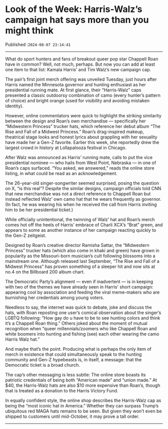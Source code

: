 # Look of the Week: Harris-Walz’s campaign hat says more than you might think

Published :`2024-08-07 23:14:41`

---

What do sport hunters and fans of breakout queer pop star Chappell Roan have in common? Well, not much, perhaps. But now you can add at least one item to that list: Kamala Harris’ and Tim Walz’s new campaign cap.

The pair’s first joint merch offering was unveiled Tuesday, just hours after Harris named the Minnesota governor and hunting enthusiast as her presidential running mate. At first glance, their “Harris-Walz” caps presented a classic outdoorsy combination of camo (every hunter’s pattern of choice) and bright orange (used for visibility and avoiding mistaken identity).

However, online commentators were quick to highlight the striking similarity between the design and Roan’s own merchandise — specifically her “Midwestern Princess” trucker hats, which reference her debut album “The Rise and Fall of a Midwest Princess.” Roan’s drag-inspired makeup, theatrical stage looks and honest lyrics about grappling with her sexuality have made her a Gen-Z favorite. Earlier this week, she reportedly drew the largest crowd in history at Lollapalooza festival in Chicago.

After Walz was announced as Harris’ running mate, calls to put the vice presidential nominee — who hails from West Point, Nebraska — in one of Roan’s caps surfaced. “You asked, we answered,” reads the online store listing, in what could be read as an acknowledgement.

The 26-year-old singer-songwriter seemed surprised, posing the question on X, “is this real”? Despite the similar designs, campaign officials told CNN that new merchandise was not a direct reference to Chappell Roan but instead reflected Walz’ own camo hat that he wears frequently as governor. (In fact, he was wearing his when he received the call from Harris inviting him to be her presidential ticket.)

While officially unintentional, the twinning of Walz’ hat and Roan’s merch comes hot off the heels of Harris’ embrace of Charli XCX’s “Brat” green, and appears to some as another instance of her campaign reacting quickly to the Gen-Z zeitgeist.

Designed by Roan’s creative director Ramisha Sattar, the “Midwestern Princess” trucker hats (which also come in khaki and green) have grown in popularity as the Missouri-born musician’s cult following blossoms into a mainstream one. Although released last September, “The Rise and Fall of a Midwest Princess” has proven something of a sleeper hit and now sits at no.4 on the Billboard 200 album chart.

The Democratic Party’s alignment — even if inadvertent — is in keeping with two of the themes we have already seen in Harris’ short campaign: appearing cool by association and feeding the viral meme-makers who are burnishing her credentials among young voters.

Needless to say, the internet was quick to debate, joke and discuss the hats, with Roan reposting one user’s comical observation about the singer’s LGBTQ following: “How gay do u have to be to see hunting colors and think it’s a Chappell Roan thing.” Others joked about the moment of mutual recognition when “queer millennials/zoomers who like Chappell Roan and white boomers into hunting and fishing (see) each other wearing the camo Harris Walz hat.”

And maybe that’s the point. Producing what is perhaps the only item of merch in existence that could simultaneously speak to the hunting community and Gen-Z hypebeasts is, in itself, a message: that the Democratic ticket is a broad church.

The cap’s other messaging is less subtle: The online store boasts its patriotic credentials of being both “American made” and “union made.” At $40, the Harris-Walz hats are also $10 more expensive than Roan’s, though that is treated as a donation to the Harris Victory Fund.

In equally confident style, the online shop describes the Harris-Walz cap as being the “most iconic hat in America.” Whether they can surpass Trump’s ubiquitous red MAGA hats remains to be seen. But given they won’t even be shipped to customers until mid-October, it may prove a tall order.

---

